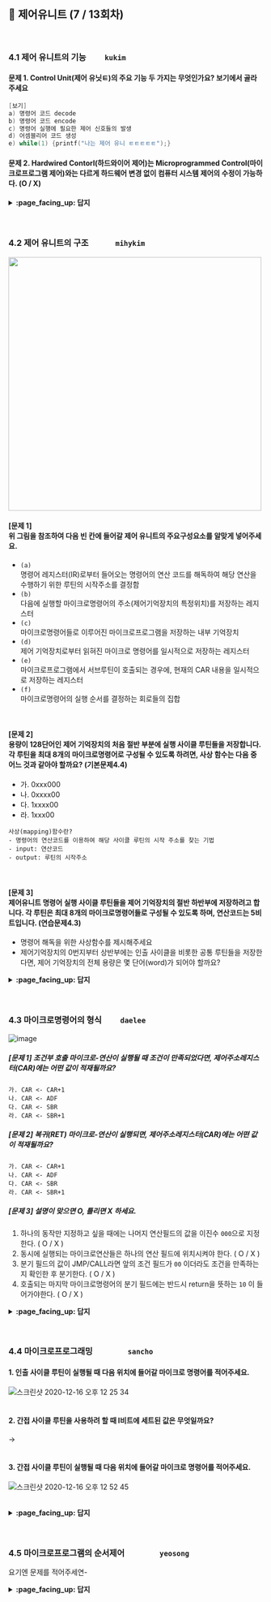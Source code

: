 ## 🦄 제어유니트 (7 / 13회차)
<br>

### 4.1 제어 유니트의 기능　　	`kukim`

#### 문제 1. Control Unit(제어 유닛ㅌ)의 주요 기능 두 가지는 무엇인가요? 보기에서 골라주세요

```c
[보기]
a) 명령어 코드 decode
b) 명령어 코드 encode
c) 명령어 실행에 필요한 제어 신호들의 발생
d) 어셈블리어 코드 생성
e) while(1) {printf("나는 제어 유니 ㅌㅌㅌㅌㅌ");}
```

#### 문제 2. Hardwired Contorl(하드와이어 제어)는 Microprogrammed Control(마이크로프로그램 제어)와는 다르게 하드웨어 변경 없이 컴퓨터 시스템 제어의 수정이 가능하다. (O / X)

<details>
<summary> <b> :page_facing_up: 답지 </b>  </summary><br>
  
#### 문제 1. Control Unit(제어 유닛ㅌ)의 주요 기능 두 가지는 무엇인가요? 보기에서 골라주세요

```c
[보기]
a) 명령어 코드 decode
b) 명령어 코드 encode
c) 명령어 실행에 필요한 제어 신호들의 발생
d) 어셈블리어 코드 생성
e) while(1) {printf("나는 제어 유니 ㅌㅌㅌㅌㅌ");}
```

- 정답 : a, c
    - 제어유닛의 기능
        1. 명령어 코드 해독
        2. 명령어 실행에 필요한 제어 신호 발생

#### 문제 2. Hardwired Contorl(하드와이어 제어)는 Microprogrammed Control(마이크로프로그램 제어)와는 다르게 하드웨어 변경 없이 컴퓨터 시스템 제어의 수정이 가능하다. (O / X)

- 정답 : X  (하드와이어로 동작하는 제어 유닛은 하드웨어를 변경 해야 제어 유닛을 수정할 수 있다.)

</details>
<br><br>

### 4.2 제어 유니트의 구조　　　	`mihykim`

<p><img src="https://user-images.githubusercontent.com/60066472/102344927-f3794500-3fdf-11eb-931b-87bff56eed6d.png" width="500"></p>

#### [문제 1]<br>위 그림을 참조하여 다음 빈 칸에 들어갈 제어 유니트의 주요구성요소를 알맞게 넣어주세요.
- `(a)　　　　　　　　　　　` <br>명령어 레지스터(IR)로부터 들어오는 명령어의 연산 코드를 해독하여 해당 연산을 수행하기 위한 루틴의 시작주소를 결정함
- `(b)　　　　　　　　　　　` <br>다음에 실행할 마이크로명령어의 주소(제어기억장치의 특정위치)를 저장하는 레지스터
- `(c)　　　　　　　　　　　` <br>마이크로명령어들로 이루어진 마이크로프로그램을 저장하는 내부 기억장치
- `(d)　　　　　　　　　　　` <br>제어 기억장치로부터 읽혀진 마이크로 명령어를 일시적으로 저장하는 레지스터
- `(e)　　　　　　　　　　　` <br>마이크로프로그램에서 서브루틴이 호출되는 경우에, 현재의 CAR 내용을 일시적으로 저장하는 레지스터
- `(f)　　　　　　　　　　　` <br>마이크로명령어의 실행 순서를 결정하는 회로들의 집합

<br>

#### [문제 2]<br>용량이 128단어인 제어 기억장치의 처음 절반 부분에 실행 사이클 루틴들을 저장합니다. 각 루틴을 최대 8개의 마이크로명령어로 구성될 수 있도록 하려면, 사상 함수는 다음 중 어느 것과 같아야 할까요? (기본문제4.4)
  - 가. 0xxx000
  - 나. 0xxxx00
  - 다. 1xxxx00
  - 라. 1xxx00
  
```
사상(mapping)함수란?
- 명령어의 연산코드를 이용하여 해당 사이클 루틴의 시작 주소를 찾는 기법
- input: 연산코드
- output: 루틴의 시작주소
```

<br>

#### [문제 3]<br>제어유니트 명령어 실행 사이클 루틴들을 제어 기억장치의 절반 하반부에 저장하려고 합니다. 각 루틴은 최대 8개의 마이크로명령어들로 구성될 수 있도록 하며, 연산코드는 5비트입니다. (연습문제4.3)
- 명령어 해독을 위한 사상함수를 제시해주세요
- 제어기억장치의 0번지부터 상반부에는 인출 사이클을 비롯한 공통 루틴들을 저장한다면, 제어 기억장치의 전체 용량은 몇 단어(word)가 되어야 할까요?

<details>
<summary> <b> :page_facing_up: 답지 </b>  </summary><br>
  
#### [문제 1]<br>위 그림을 참조하여 다음 빈 칸에 들어갈 제어 유니트의 주요구성요소를 알맞게 넣어주세요.
- `명령어 해독기(instruction decoder)`: <br>명령어 레지스터(IR)로부터 들어오는 명령어의 연산 코드를 해독하여 해당 연산을 수행하기 위한 루틴의 시작주소를 결정함
- `제어 주소 레지스터(control address register, CAR)`: <br>다음에 실행할 마이크로명령어의 주소(제어기억장치의 특정위치)를 저장하는 레지스터
- `제어 기억장치(control memory)`: <br>마이크로명령어들로 이루어진 마이크로프로그램을 저장하는 내부 기억장치
- `제어 버퍼 레지스터(control buffer register, CBR)`: <br>제어 기억장치로부터 읽혀진 마이크로 명령어를 일시적으로 저장하는 레지스터
- `서브루틴 레지스터(subroutine register, SBR)`: <br>마이크로프로그램에서 서브루틴이 호출되는 경우에, 현재의 CAR 내용을 일시적으로 저장하는 레지스터
- `순서제어 모듈(sequencing module)`: <br>마이크로명령어의 실행 순서를 결정하는 회로들의 집합

#### [문제 2]<br>용량이 128단어인 제어 기억장치의 처음 절반 부분에 실행 사이클 루틴들을 저장합니다. 각 루틴을 최대 8개의 마이크로명령어로 구성될 수 있도록 하려면, 사상 함수는 다음 중 어느 것과 같아야 할까요?
  - 답 : 가. 0xxx000
  ```
  ??????? : 총 128(=2^7)단어 이므로 7자리
  0?????? : 처음 절반이므로 최상위 비트 0
  0???000 : 각 루틴에 최대 8(=2^3)가지 이므로 000
  0xxx000 : 나머지는 연산코드 자리
  ```
  
#### [문제 3]<br>제어유니트 명령어 실행 사이클 루틴들을 제어 기억장치의 절반 하반부에 저장하려고 합니다. 각 루틴은 최대 8개의 마이크로명령어들로 구성될 수 있도록 하며, 연산코드는 5비트입니다.
- 명령어 해독을 위한 사상함수를 제시해주세요
  - 답 : 1xxxxx000
  ```
  1~        : 하반부이므로 최상위 비트 1
  1xxxxx~   : 연산코드 5비트
  1xxxxx000 : 각 루틴에 최대 8(=2^3)가지
  ```
  
- 제어기억장치의 0번지부터 상반부에는 인출 사이클을 비롯한 공통 루틴들을 저장한다면, 제어 기억장치의 전체 용량은 몇 단어(word)가 되어야 할까요?
  - 답: 512 워드
  ```
  1xxxxx000 => 9자리, 2^9 = 512
  => 공통 루틴 0~255
  => 실행사이클 루틴 256~511
  ```
  
참고영상 : [[유튜브]컴퓨터 구조 사상함수(microprogrammed control unit)](https://www.youtube.com/watch?v=poTz9SZtCjE)

</details>
<br><br>

### 4.3 마이크로명령어의 형식　　	`daelee`

![image](https://user-images.githubusercontent.com/37580034/102300675-b50c6780-3f98-11eb-8d45-f7248dff33e0.png)

##### [문제 1] 조건부 호출 마이크로-연산이 실행될 때 조건이 만족되었다면, 제어주소레지스터(CAR)에는 어떤 값이 적재될까요?

```
가. CAR <- CAR+1 
나. CAR <- ADF
다. CAR <- SBR
라. CAR <- SBR+1
```



##### [문제 2] 복귀(RET) 마이크로-연산이 실행되면, 제어주소레지스터(CAR)에는 어떤 값이 적재될까요?

```
가. CAR <- CAR+1 
나. CAR <- ADF
다. CAR <- SBR
라. CAR <- SBR+1
```




##### [문제 3] 설명이 맞으면 O, 틀리면 X 하세요. 

1. 하나의 동작만 지정하고 싶을 때에는 나머지 연산필드의 값을 이진수 `000`으로 지정한다. ( O / X )
2. 동시에 실행되는 마이크로연산들은 하나의 연산 필드에 위치시켜야 한다. ( O / X )
3. 분기 필드의 값이 JMP/CALL라면 앞의 조건 필드가 `00` 이더라도 조건을 만족하는 지 확인한 후 분기한다. ( O / X )
4. 호출되는 마지막 마이크로명령어의 분기 필드에는 반드시 return을 뜻하는 `10` 이 들어가야한다. ( O / X )



<details>
<summary> <b> :page_facing_up: 답지 </b>  </summary><br>
  
![image](https://user-images.githubusercontent.com/37580034/102300675-b50c6780-3f98-11eb-8d45-f7248dff33e0.png)

##### [문제 1] 조건부 호출 마이크로-연산이 실행될 때 조건이 만족되었다면, 제어주소레지스터(CAR)에는 어떤 값이 적재될까요?

```
가. CAR <- CAR+1 
나. CAR <- ADF
다. CAR <- SBR
라. CAR <- SBR+1
```

> **정답 : 나**
>
> 조건을 만족한 경우 호출 연산이 실행되고, 이 경우 마지막 주소필드(ADF)의 값이 분기될 목적지 마이크로명령어 주소가 된다. 즉, ADF의 값이 CAR로 적재된다.



##### [문제 2] 복귀(RET) 마이크로-연산이 실행되면, 제어주소레지스터(CAR)에는 어떤 값이 적재될까요?

```
가. CAR <- CAR+1 
나. CAR <- ADF
다. CAR <- SBR
라. CAR <- SBR+1
```

> **정답 : 다**
>
> 서브루틴 레지스터(SBR)은 마이크로프로그램에서 서브 루틴이 호출되는 경우에 현재의 CAR 내용을 일시적으로 저장하는 레지스터. SBR에 저장되어 있던 주소가 CAR에 다시 적재됨으로서 호출되기 전의 프로그램 실행 순서로 되돌아가게 된다. 



##### [문제 3] 설명이 맞으면 O, 틀리면 X 하세요. 

1. 하나의 동작만 지정하고 싶을 때에는 나머지 연산필드의 값을 이진수 `000`으로 지정한다. ( O / X )
2. 동시에 실행되는 마이크로연산들은 하나의 연산 필드에 위치시켜야 한다. ( O / X )
3. 분기 필드의 값이 JMP/CALL라면 앞의 조건 필드가 `00` 이더라도 조건을 만족하는 지 확인한 후 분기한다. ( O / X )
4. 호출되는 마지막 마이크로명령어의 분기 필드에는 반드시 return을 뜻하는 `10` 이 들어가야한다. ( O / X )

> **정답 : O, X, X, O**
>
> 1. O, 000은 None을 의미한다.
> 2. X, 두 개의 마이크로연산을 동시에 실행시키고 싶다면 두 개의 연산필드를 사용해야 한다.
> 3. X, JMP와 CALL은 앞의 조건 필드가 `00` 이라면 무조건 점프/호출이 수행된다.
> 4. O

</details>
<br><br>

### 4.4 마이크로프로그래밍　　　　	`sancho`

#### 1. 인출 사이클 루틴이 실행될 때 다음 위치에 들어갈 마이크로 명령어를 적어주세요.
![스크린샷 2020-12-16 오후 12 25 34](https://user-images.githubusercontent.com/58046372/102301695-aaeb6880-3f9a-11eb-8f0d-18cdfe582ada.png)
<br><br>

#### 2. 간접 사이클 루틴을 사용하려 할 때 I비트에 세트된 값은 무엇일까요?
-> 
<br><br>

#### 3. 간접 사이클 루틴이 실행될 때 다음 위치에 들어갈 마이크로 명령어를 적어주세요.
![스크린샷 2020-12-16 오후 12 52 45](https://user-images.githubusercontent.com/58046372/102303077-bf7d3000-3f9d-11eb-8da4-d3cd65479fcf.png)
<br><br>

<details>
<summary> <b> :page_facing_up: 답지 </b>  </summary><br>
  

#### 1. 인출 사이클 루틴이 실행될 때 다음 위치에 들어갈 마이크로 명령어를 적어주세요.
![스크린샷 2020-12-16 오후 12 25 34](https://user-images.githubusercontent.com/58046372/102301695-aaeb6880-3f9a-11eb-8f0d-18cdfe582ada.png)
1. PCTAR: 인출 사이클의 첫번째로 PC의 내용을 MAR에 보내는 과정의 마이크로 명령어는 PCTAR이며 다음 마이크로 명령어가 실행됩니다.<br>
2. READ, INCPC: 두번째에서는 첫번째에서 읽혀진 명령어가 MBR로 적재되고 PC의 내용에 1을 증가시키는 과정이 일어납니다. 이를 마이크로 명령어로 바꾸면 READ, INCPC가 됩니다. <br>
3. BRTIR, 세번째에서 MBR에 저장된 명령어 코드가 IR로 이동하게 되는데 마이크로 명령어로 바꾸면 BRTIR입니다.
<br><br>

#### 2. 간접 사이클 루틴을 사용하려 할 때 I비트에 세트된 값은 무엇일까요?
-> 간접 주소지정 방식을 사용하기 위해선 I비트가 1로 세트되어야 합니다.
<br><br>

#### 3. 간접 사이클 루틴이 실행될 때 다음 위치에 들어갈 마이크로 명령어를 적어주세요.
![스크린샷 2020-12-16 오후 12 52 45](https://user-images.githubusercontent.com/58046372/102303077-bf7d3000-3f9d-11eb-8da4-d3cd65479fcf.png)
1. IRTAR, 2. READ, 3. BRTIR<br>
<br>
-> 간접 사이클은 간접 주소지정 방식을 사용하고 있는 데이터의 실제 위치를 불러오기 위한 과정이고 이를 순서대로 마이크로 명령어로 바꾸면 IRTAR, READ, BRTIR이 됩니다.<br><br>


</details>
<br><br>


### 4.5 마이크로프로그램의 순서제어　　　　	`yeosong`

요기엔 문제를 적어주세연-

<details>
<summary> <b> :page_facing_up: 답지 </b>  </summary><br>
  
답지의 구성은<br>
문제와 동일하게 부탁드려연-

</details>
<br><br>
